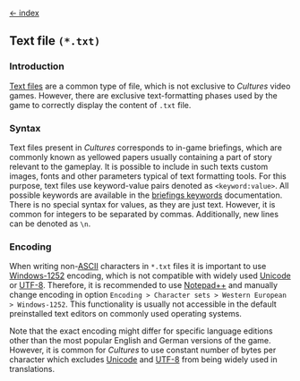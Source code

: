 [← index](../index.md)

## Text file `(*.txt)`

### Introduction

[Text files](https://en.wikipedia.org/wiki/Text_file) are a common
type of file, which is not exclusive to *Cultures* video games. However, there
are exclusive text-formatting phases used by the game to correctly display the
content of `.txt` file.

### Syntax

Text files present in *Cultures* corresponds to in-game briefings, which are
commonly known as yellowed papers usually containing a part of story relevant
to the gameplay. It is possible to include in such texts custom images, fonts
and other parameters typical of text formatting tools. For this purpose, text
files use keyword-value pairs denoted as `<keyword:value>`. All possible
keywords are available in the [briefings keywords](../briefings/text.md)
documentation. There is no special syntax for values, as they are just text.
However, it is common for integers to be separated by commas. Additionally,
new lines can be denoted as `\n`.

### Encoding

When writing non-[ASCII](https://en.wikipedia.org/wiki/ASCII) characters in
`*.txt` files it is important to use [Windows-1252](https://en.wikipedia.org/wiki/Windows-1252)
encoding, which is not compatible with widely used [Unicode](https://en.wikipedia.org/wiki/Unicode)
or [UTF-8](https://en.wikipedia.org/wiki/UTF-8). Therefore, it is recommended
to use [Notepad++](https://notepad-plus-plus.org/downloads/) and manually
change encoding in option `Encoding > Character sets > Western European > Windows-1252`.
This functionality is usually not accessible in the default preinstalled text
editors on commonly used operating systems.

Note that the exact encoding might differ for specific language editions
other than the most popular English and German versions of the game. However,
it is common for *Cultures* to use constant number of bytes per character
which excludes [Unicode](https://en.wikipedia.org/wiki/Unicode) and [UTF-8](https://en.wikipedia.org/wiki/UTF-8)
from being widely used in translations.